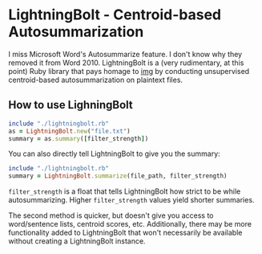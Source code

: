 # LightningBolt - Centroid-based Autosummarization #

I miss Microsoft Word's Autosummarize feature.  I don't know why they removed it from Word 2010.  LightningBolt is a (very rudimentary, at this point) Ruby library that pays homage to [img](http://mattparmett.com/img/as.png) by conducting unsupervised centroid-based autosummarization on plaintext files.

## How to use LighningBolt ##

```ruby
include "./lightningbolt.rb"
as = LightningBolt.new("file.txt")
summary = as.summary([filter_strength])
```

You can also directly tell LightningBolt to give you the summary:

```ruby
include "./lightningbolt.rb"
summary = LightningBolt.summarize(file_path, filter_strength)
```

```filter_strength``` is a float that tells LightningBolt how strict to be while autosummarizing.  Higher ```filter_strength``` values yield shorter summaries.

The second method is quicker, but doesn't give you access to word/sentence lists, centroid scores, etc.  Additionally, there may be more functionality added to LightningBolt that won't necessarily be available without creating a LightningBolt instance.